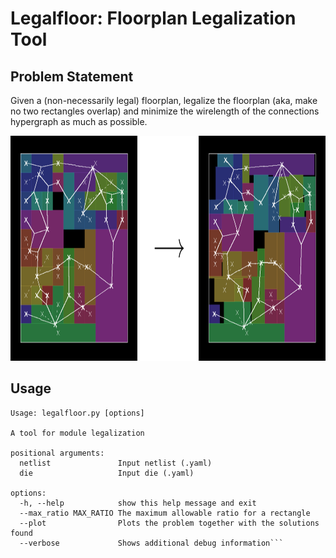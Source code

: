 # Legalfloor: Floorplan Legalization Tool

## Problem Statement

Given a (non-necessarily legal) floorplan, legalize the floorplan (aka, make no two rectangles overlap) and minimize the 
wirelength of the connections hypergraph as much as possible.

<img src="../../doc/pict/legalfloor_example.png" alt="Grid normalization problem statement" style="height: 360px;"/>

## Usage

```
Usage: legalfloor.py [options]

A tool for module legalization

positional arguments:
  netlist               Input netlist (.yaml)
  die                   Input die (.yaml)

options:
  -h, --help            show this help message and exit
  --max_ratio MAX_RATIO The maximum allowable ratio for a rectangle
  --plot                Plots the problem together with the solutions found
  --verbose             Shows additional debug information```
```
